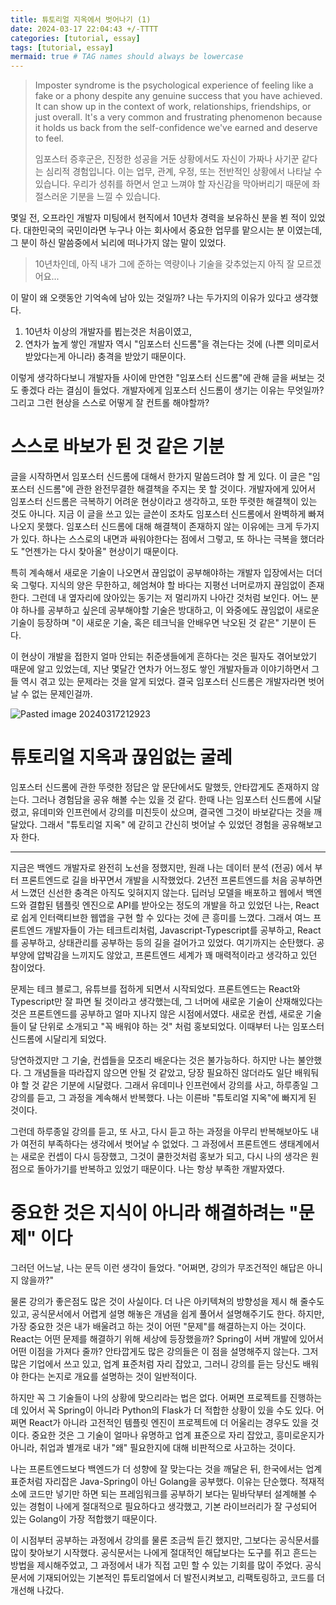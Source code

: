 ```yaml
---
title: 튜토리얼 지옥에서 벗어나기 (1)
date: 2024-03-17 22:04:43 +/-TTTT
categories: [tutorial, essay]
tags: [tutorial, essay]
mermaid: true # TAG names should always be lowercase
---
```


> Imposter syndrome is the psychological experience of feeling like a fake or a phony despite any genuine success that you have achieved. It can show up in the context of work, relationships, friendships, or just overall. It's a very common and frustrating phenomenon because it holds us back from the self-confidence we've earned and deserve to feel.
>
> 임포스터 증후군은, 진정한 성공을 거둔 상황에서도 자신이 가짜나 사기꾼 같다는 심리적 경험입니다. 이는 업무, 관계, 우정, 또는 전반적인 상황에서 나타날 수 있습니다. 우리가 성취를 하면서 얻고 느껴야 할 자신감을 막아버리기 때문에 좌절스러운 기분을 느낄 수 있습니다.

몇일 전, 오프라인 개발자 미팅에서 현직에서 10년차 경력을 보유하신 분을 뵌 적이 있었다. 대한민국의 국민이라면 누구나 아는 회사에서 중요한 업무를 맡으시는 분 이였는데, 그 분이 하신 말씀중에서 뇌리에 떠나가지 않는 말이 있었다.

> 10년차인데, 아직 내가 그에 준하는 역량이나 기술을 갖추었는지 아직 잘 모르겠어요...

이 말이 왜 오랫동안 기억속에 남아 있는 것일까? 나는 두가지의 이유가 있다고 생각했다.

1. 10년차 이상의 개발자를 뵙는것은 처음이였고,
2. 연차가 높게 쌓인 개발자 역시 "임포스터 신드롬"을 겪는다는 것에 (나쁜 의미로서 받았다는게 아니라) 충격을 받았기 때문이다.

이렇게 생각하다보니 개발자들 사이에 만연한 "임포스터 신드롬"에 관해 글을 써보는 것도 좋겠다 라는 결심이 들었다. 개발자에게 임포스터 신드롬이 생기는 이유는 무엇일까? 그리고 그런 현상을 스스로 어떻게 잘 컨트롤 해야할까?

# 스스로 바보가 된 것 같은 기분

글을 시작하면서 임포스터 신드롬에 대해서 한가지 말씀드려야 할 게 있다. 이 글은 "임포스터 신드롬"에 관한 완전무결한 해결책을 주지는 못 할 것이다. 개발자에게 있어서 임포스터 신드롬은 극복하기 어려운 현상이라고 생각하고, 또한 뚜렷한 해결책이 있는 것도 아니다. 지금 이 글을 쓰고 있는 글쓴이 조차도 임포스터 신드롬에서 완벽하게 빠져나오지 못했다. 임포스터 신드롬에 대해 해결책이 존재하지 않는 이유에는 크게 두가지가 있다. 하나는 스스로의 내면과 싸워야한다는 점에서 그렇고, 또 하나는 극복을 했더라도 "언젠가는 다시 찾아올" 현상이기 때문이다.

특히 계속해서 새로운 기술이 나오면서 끊임없이 공부해야하는 개발자 입장에서는 더더욱 그렇다. 지식의 양은 무한하고, 헤엄쳐야 할 바다는 지평선 너머로까지 끊임없이 존재한다. 그런데 내 옆자리에 앉아있는 동기는 저 멀리까지 나아간 것처럼 보인다. 어느 분야 하나를 공부하고 싶은데 공부해야할 기술은 방대하고, 이 와중에도 끊임없이 새로운 기술이 등장하며 "이 새로운 기술, 혹은 테크닉을 안배우면 낙오된 것 같은" 기분이 든다.

이 현상이 개발을 접한지 얼마 안되는 취준생들에게 흔하다는 것은 필자도 겪어보았기 때문에 알고 있었는데, 지난 몇달간 연차가 어느정도 쌓인 개발자들과 이야기하면서 그들 역시 겪고 있는 문제라는 것을 알게 되었다. 결국 임포스터 신드롬은 개발자라면 벗어날 수 없는 문제인걸까.

![Pasted image 20240317212923](https://github.com/milkymilky0116/Youtube-Trend-Analysis-Project/assets/84823612/80b29ce4-66b2-48dc-8442-050ade1ac378)

# 튜토리얼 지옥과 끊임없는 굴레

임포스터 신드롬에 관한 뚜렷한 정답은 앞 문단에서도 말했듯, 안타깝게도 존재하지 않는다. 그러나 경험담을 공유 해볼 수는 있을 것 같다. 한때 나는 임포스터 신드롬에 시달렸고, 유데미와 인프런에서 강의를 미친듯이 샀으며, 결국엔 그것이 바보같다는 것을 깨달았다. 그래서 "튜토리얼 지옥" 에 갇히고 간신히 벗어날 수 있었던 경험을 공유해보고자 한다.

---

지금은 백엔드 개발자로 완전히 노선을 정했지만, 원래 나는 데이터 분석 (전공) 에서 부터 프론트엔드로 길을 바꾸면서 개발을 시작했었다. 2년전 프론트엔드를 처음 공부하면서 느꼈던 신선한 충격은 아직도 잊혀지지 않는다. 딥러닝 모델을 배포하고 웹에서 백엔드와 결합된 템플릿 엔진으로 API를 받아오는 정도의 개발을 하고 있었던 나는, React로 쉽게 인터랙티브한 웹앱을 구현 할 수 있다는 것에 큰 흥미를 느꼈다. 그래서 여느 프론트엔드 개발자들이 가는 테크트리처럼, Javascript-Typescript를 공부하고, React를 공부하고, 상태관리를 공부하는 등의 길을 걸어가고 있었다. 여기까지는 순탄했다. 공부양에 압박감을 느끼지도 않았고, 프론트엔드 세계가 꽤 매력적이라고 생각하고 있던 참이었다.

문제는 테크 블로그, 유튜브를 접하게 되면서 시작되었다. 프론트엔드는 React와 Typescript만 잘 파면 될 것이라고 생각했는데, 그 너머에 새로운 기술이 산재해있다는 것은 프론트엔드를 공부하고 얼마 지나지 않은 시점에서였다. 새로운 컨셉, 새로운 기술들이 달 단위로 소개되고 "꼭 배워야 하는 것" 처럼 홍보되었다. 이때부터 나는 임포스터 신드롬에 시달리게 되었다.

당연하겠지만 그 기술, 컨셉들을 모조리 배운다는 것은 불가능하다. 하지만 나는 불안했다. 그 개념들을 따라잡지 않으면 안될 것 같았고, 당장 필요하진 않더라도 일단 배워둬야 할 것 같은 기분에 시달렸다. 그래서 유데미나 인프런에서 강의를 사고, 하루종일 그 강의를 듣고, 그 과정을 계속해서 반복했다. 나는 이른바 "튜토리얼 지옥"에 빠지게 된 것이다.

그런데 하루종일 강의를 듣고, 또 사고, 다시 듣고 하는 과정을 아무리 반복해보아도 내가 여전히 부족하다는 생각에서 벗어날 수 없었다. 그 과정에서 프론트엔드 생태계에서는 새로운 컨셉이 다시 등장했고, 그것이 쿨한것처럼 홍보가 되고, 다시 나의 생각은 원점으로 돌아가기를 반복하고 있었기 때문이다. 나는 항상 부족한 개발자였다.

# 중요한 것은 지식이 아니라 해결하려는 "문제" 이다

그러던 어느날, 나는 문득 이런 생각이 들었다. "어쩌면, 강의가 무조건적인 해답은 아니지 않을까?"

물론 강의가 좋은점도 많은 것이 사실이다. 더 나은 아키텍쳐의 방향성을 제시 해 줄수도 있고, 공식문서에서 어렵게 설명 해놓은 개념을 쉽게 풀어서 설명해주기도 한다. 하지만, 가장 중요한 것은 내가 배울려고 하는 것이 어떤 "문제"를 해결하는지 아는 것이다. React는 어떤 문제를 해결하기 위해 세상에 등장했을까? Spring이 서버 개발에 있어서 어떤 이점을 가져다 줄까? 안타깝게도 많은 강의들은 이 점을 설명해주지 않는다. 그저 많은 기업에서 쓰고 있고, 업계 표준처럼 자리 잡았고, 그러니 강의를 듣는 당신도 배워야 한다는 논지로 개요를 설명하는 것이 일반적이다.

하지만 꼭 그 기술들이 나의 상황에 맞으리라는 법은 없다. 어쩌면 프로젝트를 진행하는데 있어서 꼭 Spring이 아니라 Python의 Flask가 더 적합한 상황이 있을 수도 있다. 어쩌면 React가 아니라 고전적인 템플릿 엔진이 프로젝트에 더 어울리는 경우도 있을 것이다. 중요한 것은 그 기술이 얼마나 유명하고 업계 표준으로 자리 잡았고, 흥미로운지가 아니라, 취업과 별개로 내가 "왜" 필요한지에 대해 비판적으로 사고하는 것이다.

나는 프론트엔드보다 백엔드가 더 성향에 잘 맞는다는 것을 깨달은 뒤, 한국에서는 업계 표준처럼 자리잡은 Java-Spring이 아닌 Golang을 공부했다. 이유는 단순했다. 적재적소에 코드만 넣기만 하면 되는 프레임워크를 공부하기 보다는 밑바닥부터 설계해볼 수 있는 경험이 나에게 절대적으로 필요하다고 생각했고, 기본 라이브러리가 잘 구성되어 있는 Golang이 가장 적합했기 때문이다.

이 시점부터 공부하는 과정에서 강의를 물론 조금씩 듣긴 했지만, 그보다는 공식문서를 많이 찾아보기 시작했다. 공식문서는 나에게 절대적인 해답보다는 도구를 쥐고 흔드는 방법을 제시해주었고, 그 과정에서 내가 직접 고민 할 수 있는 기회를 많이 주었다. 공식문서에 기재되어있는 기본적인 튜토리얼에서 더 발전시켜보고, 리팩토링하고, 코드를 더 개선해 나갔다.
